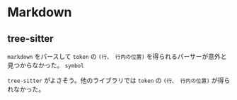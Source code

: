# Markdown

## tree-sitter
`markdown` をパースして `token` の `(行、 行内の位置)` を得られるパーサーが意外と見つからなかった。
`symbol`

`tree-sitter` がよさそう。他のライブラリでは `token` の `(行、 行内の位置)` が得られなかった。
